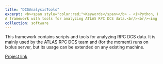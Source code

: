 ```yaml
---
title: "DCSAnalysisTools"
excerpt: <b><span style="color:red;">Keywords</span></b> - <i>Python, Bash, particle physics, particle detectors</i>. <br/><br/>About
A framework with tools for analyzing ATLAS RPC DCS data.<br/><br/><img src='/images/muon_spectrometer.png' width="600">
collection: software
---
```


This framework contains scripts and tools for analyzing RPC DCS data. It is mainly used by the ATLAS RPC DCS team and (for the moment) runs on lxplus server, but its usage can be extended on any existing machine.

[Project link](https://gitlab.cern.ch/gbianco/DCSAnalysis)